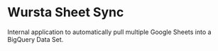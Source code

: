 # Wursta Sheet Sync

Internal application to automatically pull multiple Google Sheets into a BigQuery Data Set.
